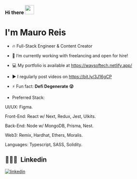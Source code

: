 ### Hi there <img src="https://raw.githubusercontent.com/kaueMarques/kaueMarques/master/hi.gif" width="30px" height="30px">
<h1 align="left">I'm Mauro Reis</h1>

- 🔥 Full-Stack Engineer & Content Creator

- 🔭 I’m currently working with freelancing and open for hire!

- 💻 My portfolio is available at https://waysoftech.netlify.app/

- ▶️ I regularly post videos on https://bit.ly/3J16gCP

- ⚡ Fun fact: **Defi Degenerate 😜**

- Preferred Stack: 

UI/UX: Figma.

Front-End: React w/ Next, Redux, Jest, UIkits.

Back-End: Node w/ MongoDB, Prisma, Nest.

Web3: Remix, Hardhat, Ethers, Moralis.

Languages: Typescript, SASS, Solidity.

## 👨🏽‍🦲 &nbsp;Linkedin

<a href="https://www.linkedin.com/in/mauro-reis-6b15b5237/" target="_blank">
  <img align="center" src="https://img.shields.io/badge/-mauroreis-05122A?style=flat&logo=linkedin" alt="linkedin"/>
</a>
</p>
